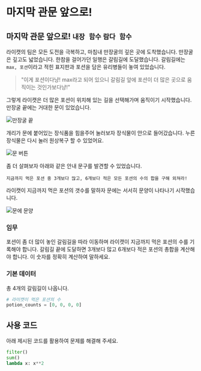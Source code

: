# 마지막 관문 앞으로!

## 마지막 관문 앞으로! `내장 함수` `람다 함수`

라이캣의 팀은 모든 도전을 극복하고, 마침내 만장굴의 깊은 곳에 도착했습니다. 만장굴은 깊고도 넓었습니다. 한참을 걸어가던 일행은 갈림길에 도달했습니다. 갈림길에는 `max, 포션`이라고 적힌 표지판과 포션을 담은 유리병들이 놓여 있었습니다.

> "이게 포션이다냥! max라고 되어 있으니 갈림길 앞에 포션이 더 많은 곳으로 움직이는 것인가보다냥!"

그렇게 라이캣은 더 많은 포션이 위치해 있는 길을 선택해가며 움직이기 시작했습니다. 만장굴 끝에는 거대한 문이 있었습니다. 

![만장굴 끝](./story15-1.png)

개리가 문에 붙어있는 장식품을 힘을주어 눌러보자 장식물이 안으로 들어갔습니다. 누른 장식물은 다시 눌러 원상복구 할 수 있었어요. 

![문 버튼](./story15-2.png)

좀 더 살펴보자 아래와 같은 안내 문구를 발견할 수 있었습니다.

```
지금까지 먹은 포션 중 3개보다 많고, 6개보다 적은 모든 포션의 수의 합을 구해 외쳐라!
```

라이캣이 지금까지 먹은 포션의 갯수를 말하자 문에는 서서히 문양이 나타나기 시작했습니다.

![문에 문양](./story15-3.png)

### 임무
포션이 좀 더 많이 놓인 갈림길을 따라 이동하며 라이캣이 지금까지 먹은 포션의 수를 기록해야 합니다. 갈림길 끝에 도달하면 3개보다 많고 6개보다 적은 포션의 총합을 계산해야 합니다. 이 숫자를 정확히 계산하여 말하세요.

### 기본 데이터
총 4개의 갈림길이 나옵니다.

```python
# 라이캣이 먹은 포션의 수
potion_counts = [0, 0, 0, 0]
```


## 사용 코드
아래 제시된 코드를 활용하여 문제를 해결해 주세요.
```python
filter()
sum()
lambda x: x**2
```